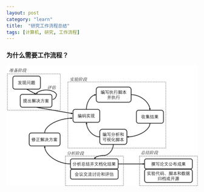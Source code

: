 ```yaml
---
layout: post
category: "learn"
title:  "研究工作流程总结"
tags: [计算机, 研究, 工作流程]
---
```

### 为什么需要工作流程？
<img src="http://github.com/taogaocn/taogaocn/raw/master/figures/workflow.png" width="768"/>
